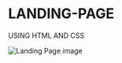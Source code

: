 # LANDING-PAGE
USING HTML AND CSS 

![Landing Page image](https://github.com/Pranali9922/LANDING-PAGE/assets/109171261/c7bf6f0d-86f1-4783-9f7b-fb3087f9e5cc)
